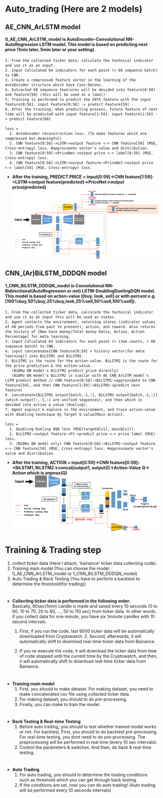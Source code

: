 Auto_trading (Here are 2 models)
========================
AE_CNN_ArLSTM model
------------------------
#### 0_AE_CNN_ArLSTM_model is AutoEncoder-Convolutional NN-AutoRegression LSTM model. This model is based on predicting next price (1min later, 5min later or your setting).
 
	1. From the collected ticker data, calculate the technical indicator and use it as an input.
	2. Input Calculated 64 indicators for each point (× 60 sequence batch) to CNN.
	3. Create a compressed feature vector in the learning of the AutoEncoder structure which have Conv-DeConv.
	4. Extracted 60 sequence featrures will be devided into feature[0:58] and feature[59] (this will be used as a label)
	5. Training is performed to predict the 59th feature with the input feature[0:58]. input Feature[0:58] -> predict Feature[59]
	6. After the training, when predicting process, future feature of next time will be predicted with input feature[1:59]. input Feature[1:59] -> predict Feature[60]  
	  
	loss =  
	  1. AutoEncoder reconstruction loss. (To make features which are compressed but meaningful)
	  2. CNN feature[0:58]->LSTM->output feature <-> CNN feature[59] (MSE, Cross-entropy) loss. #approximate vector's value and distribution.
	  3. CNN feature[0:59]->PriceNet->output price <-> label[0:59] (MSE, Cross-entropy) loss.
	  4. CNN feature[0:58]->LSTM->ourput feature->PriceNet->output price <-> label[59] (MSE, Cross-entropy) loss. 

* **After the training, PREDICT PRICE = input[0:59]->CNN feature[1:59]->LSTM->output feature(predicted)->PriceNet->output price(predicted)**  
![model_1](/model_1.png)
  
CNN_(Ar)BiLSTM_DDDQN model
--------------------------
#### 1_CNN_BiLSTM_DDDQN_model is Convolutional NN-Bidirectional(AutoRegression or not) LSTM-DoublingDuelingDQN model. This model is based on action-value ([buy, look, sell] or with percent e.g.[100%buy,50%buy,25%buy,look,25%sell,50%sell,100%sell]).

	1. From the collected ticker data, calculate the technical indicator and use it as an input this will be used as states.
	2. Agent contacts the environment, returning states (indicator values of 60 periods from past to present), action, and reward. Also returns the history of [Now have money/Total money Ratio, Action, Action Percentage] for meta learning.
	3. Input Calculated 64 indicators for each point (× item counts, × 60 sequence batch) to CNN.
	4. input concatenate[CNN feature[0:59] + history vector(for meta learning)] into BiLSTM1 and BiLSTM2.
	5. BiLSTM1 is the route for the action-value. BiLSTM2 is the route for the price prediction & the action-value.
	   (BiDRw QN model's BiLSTM2 predict price directly)  
	   (BiDRx QN model's BiLSTM2 is similar with AE_CNN_ArLSTM_model's LSTM predict method // CNN feature[0:58]->BiLSTM2->approximate to CNN feature[59], and then CNN feature[1:59]->BiLSTM2->predict next feature)  
	6. concatenate[BiLSTM1 output[batch,-1,:], BiLSTM2 output[batch,-1,:]] (which output[:,-1,:] are unified sequences), and then which is devided into action & value (dueling).
	7. Agent exploit & explore in the environment, and train action-value with doubling technique by Target Q-value[Main action].  
	  
	loss =
	  1. Doubling Dueling DQN loss (MSE(targetQ[s1], mainQ[s])).
	  2. BiLSTM2->output feature->FC->predict price <-> price label (MSE) loss.
	  3. (BiDRx QN model only) CNN feature[0:58]->BiLSTM2->output feature <-> CNN feature[59] (MSE, Cross-entropy) loss. #approximate vector's value and distribution.

* **After the training, ACTION = input[0:59]->CNN feature[0:59]->BiLSTM1, BiLSTM2->concat[output1, output2]->Action-Value Q-> Action which is argmax(Q)**
![model_2](/model_2.png)

Training & Trading step
========================
1. collect ticker data (Here I attach, 'bainance' ticker data collecting code).
2. Training main model (You can choose the model 0_AE_CNN_ArLSTM_model or 1_CNN_BiLSTM_DDDQN_model)
3. Auto Trading & Back Testing (You have to perform a backtest to determine the threshold(for trading))
#
* **Collecting ticker data is performed in the following order.**  
Basically, 60sec(1min) candle is made and saved every 10 seconds (0 to 60, 10 to 70, 20 to 80, ..., 50 to 110 sec) from ticker data. In other words, if you collect data for one minute, you have six 1minute candles with 10 second intervals.

  1. First, if you run the code, last 6000 ticker data will be automatically downloaded from Cryptowatch. 2. Second, afterwards, it will automatically shift to download real-time ticker data from Bainance.
  
  2. If you re-execute the code, it will download the ticker data from time of code stopped until the current time by the Cryptowatch, and then, it will automatically shift to download real-time ticker data from Bainance.
#
* **Training main model**
  1. First, you should to make dataset. For making dataset, you need to make concatenated csv file using collected ticker data.
  2. For making dataset, you should to do pre-processing.
  3. Finally, you can make to train the model.
#
* **Back Testing & Real-time Testing**
  1. Before auto trading, you should to test whether trained model works or not. For backtest, First, you should to do backtest pre-processing. For real-time testing, you dont need to do pre-processing. The preprocessing will be performed in real time (every 10 sec intervals).
  2. Control the parameters & switches. And then, do back & real-time testing.
#
* **Auto Trading**
  1. For auto trading, you should to determine the trading conditions such as threshold which you can get through back testing.
  2. If the conditions are set, now you can do auto trading! (Auto trading will be performed every 10 seconds intervals)
